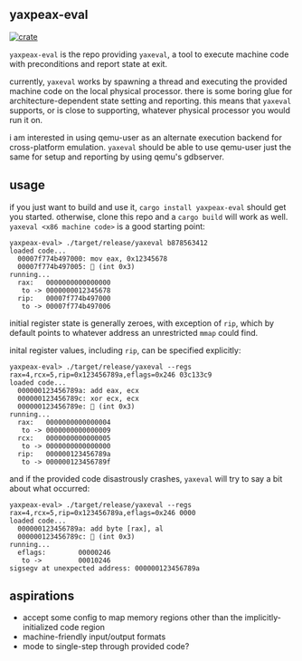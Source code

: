 ## yaxpeax-eval

[![crate](https://img.shields.io/crates/v/yaxpeax-eval.svg?logo=rust)](https://crates.io/crates/yaxpeax-eval)

`yaxpeax-eval` is the repo providing `yaxeval`, a tool to execute machine code with preconditions and report state at exit.

currently, `yaxeval` works by spawning a thread and executing the provided machine code on the local physical processor. there is some boring glue for architecture-dependent state setting and reporting. this means that `yaxeval` supports, or is close to supporting, whatever physical processor you would run it on.

i am interested in using qemu-user as an alternate execution backend for cross-platform emulation. `yaxeval` should be able to use qemu-user just the same for setup and reporting by using qemu's gdbserver.

## usage

if you just want to build and use it, `cargo install yaxpeax-eval` should get you started. otherwise, clone this repo and a `cargo build` will work as well. `yaxeval <x86 machine code>` is a good starting point:

```
yaxpeax-eval> ./target/release/yaxeval b878563412
loaded code...
  00007f774b497000: mov eax, 0x12345678
  00007f774b497005: 🏁 (int 0x3)
running...
  rax:   0000000000000000
   to -> 0000000012345678
  rip:   00007f774b497000
   to -> 00007f774b497006
```

initial register state is generally zeroes, with exception of `rip`, which by default points to whatever address an unrestricted `mmap` could find.

inital register values, including `rip`, can be specified explicitly:

```
yaxpeax-eval> ./target/release/yaxeval --regs rax=4,rcx=5,rip=0x123456789a,eflags=0x246 03c133c9
loaded code...
  000000123456789a: add eax, ecx
  000000123456789c: xor ecx, ecx
  000000123456789e: 🏁 (int 0x3)
running...
  rax:   0000000000000004
   to -> 0000000000000009
  rcx:   0000000000000005
   to -> 0000000000000000
  rip:   000000123456789a
   to -> 000000123456789f
```

and if the provided code disastrously crashes, `yaxeval` will try to say a bit about what occurred:

```
yaxpeax-eval> ./target/release/yaxeval --regs rax=4,rcx=5,rip=0x123456789a,eflags=0x246 0000
loaded code...
  000000123456789a: add byte [rax], al
  000000123456789c: 🏁 (int 0x3)
running...
  eflags:        00000246
   to ->         00010246
sigsegv at unexpected address: 000000123456789a
```

## aspirations

* accept some config to map memory regions other than the implicitly-initialized code region
* machine-friendly input/output formats
* mode to single-step through provided code?
